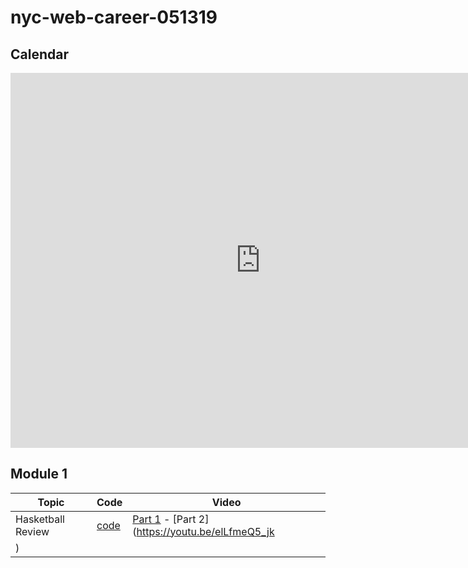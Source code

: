 # nyc-web-career-051319

## Calendar
<iframe src="https://calendar.google.com/calendar/b/3/embed?height=600&amp;wkst=1&amp;bgcolor=%23ffffff&amp;ctz=America%2FNew_York&amp;src=ZXZhbnMud2FuZ0BmbGF0aXJvbnNjaG9vbC5jb20&amp;src=ZmxhdGlyb25zY2hvb2wuY29tX2Zlb2FkYnFiZ3FvOW0xY3YzMWFvNDBjcnU4QGdyb3VwLmNhbGVuZGFyLmdvb2dsZS5jb20&amp;src=YWRkcmVzc2Jvb2sjY29udGFjdHNAZ3JvdXAudi5jYWxlbmRhci5nb29nbGUuY29t&amp;src=ZXZhbnNqd2FuZ0BnbWFpbC5jb20&amp;src=ZmxhdGlyb25zY2hvb2wuY29tX3A1bm1tOW8xOTEycGJ1aGNpcDFnbDJnamswQGdyb3VwLmNhbGVuZGFyLmdvb2dsZS5jb20&amp;src=ZmxhdGlyb25zY2hvb2wuY29tX3RhbjAxOTRtNHI4bnAwbnNuanRxdW5uZXNrQGdyb3VwLmNhbGVuZGFyLmdvb2dsZS5jb20&amp;src=ZmxhdGlyb25zY2hvb2wuY29tXzZtNDZ2bnBrczcydnUydDFndDIwMDNqcGZvQGdyb3VwLmNhbGVuZGFyLmdvb2dsZS5jb20&amp;src=ZmxhdGlyb25zY2hvb2wuY29tX2FtMXFlNjQxM3FsZnE0N292aHByYmZuOXE4QGdyb3VwLmNhbGVuZGFyLmdvb2dsZS5jb20&amp;color=%23039BE5&amp;color=%238E24AA&amp;color=%2333B679&amp;color=%23F6BF26&amp;color=%23F09300&amp;color=%23D81B60&amp;color=%23795548&amp;color=%23B39DDB" style="border-width:0" width="800" height="600" frameborder="0" scrolling="no"></iframe>


## Module 1
| Topic               | Code                | Video                |
| -----               | ----                | -----                |
| Hasketball Review   | [code](https://github.com/learn-co-students/nyc-web-students-051319/tree/master/01-hashketball-review) | [Part 1](https://youtu.be/XpY9k2Gi1Cc) - [Part 2](https://youtu.be/elLfmeQ5_jk
) |
